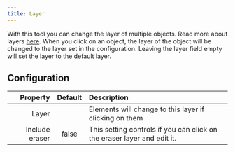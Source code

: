 ```yaml
---
title: Layer
---
```


With this tool you can change the layer of multiple objects. Read more about layers [here](../layers.md).
When you click on an object, the layer of the object will be changed to the layer set in the configuration. Leaving the layer field empty will set the layer to the default layer.

## Configuration

|       Property | Default | Description                                                             |
|---------------:|:-------:|:------------------------------------------------------------------------|
|          Layer |         | Elements will change to this layer if clicking on them                  |
| Include eraser |  false  | This setting controls if you can click on the eraser layer and edit it. |

